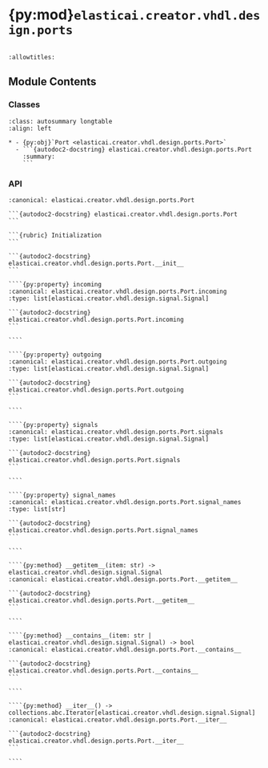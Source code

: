 # {py:mod}`elasticai.creator.vhdl.design.ports`

```{py:module} elasticai.creator.vhdl.design.ports
```

```{autodoc2-docstring} elasticai.creator.vhdl.design.ports
:allowtitles:
```

## Module Contents

### Classes

````{list-table}
:class: autosummary longtable
:align: left

* - {py:obj}`Port <elasticai.creator.vhdl.design.ports.Port>`
  - ```{autodoc2-docstring} elasticai.creator.vhdl.design.ports.Port
    :summary:
    ```
````

### API

`````{py:class} Port(incoming: list[elasticai.creator.vhdl.design.signal.Signal], outgoing: list[elasticai.creator.vhdl.design.signal.Signal])
:canonical: elasticai.creator.vhdl.design.ports.Port

```{autodoc2-docstring} elasticai.creator.vhdl.design.ports.Port
```

```{rubric} Initialization
```

```{autodoc2-docstring} elasticai.creator.vhdl.design.ports.Port.__init__
```

````{py:property} incoming
:canonical: elasticai.creator.vhdl.design.ports.Port.incoming
:type: list[elasticai.creator.vhdl.design.signal.Signal]

```{autodoc2-docstring} elasticai.creator.vhdl.design.ports.Port.incoming
```

````

````{py:property} outgoing
:canonical: elasticai.creator.vhdl.design.ports.Port.outgoing
:type: list[elasticai.creator.vhdl.design.signal.Signal]

```{autodoc2-docstring} elasticai.creator.vhdl.design.ports.Port.outgoing
```

````

````{py:property} signals
:canonical: elasticai.creator.vhdl.design.ports.Port.signals
:type: list[elasticai.creator.vhdl.design.signal.Signal]

```{autodoc2-docstring} elasticai.creator.vhdl.design.ports.Port.signals
```

````

````{py:property} signal_names
:canonical: elasticai.creator.vhdl.design.ports.Port.signal_names
:type: list[str]

```{autodoc2-docstring} elasticai.creator.vhdl.design.ports.Port.signal_names
```

````

````{py:method} __getitem__(item: str) -> elasticai.creator.vhdl.design.signal.Signal
:canonical: elasticai.creator.vhdl.design.ports.Port.__getitem__

```{autodoc2-docstring} elasticai.creator.vhdl.design.ports.Port.__getitem__
```

````

````{py:method} __contains__(item: str | elasticai.creator.vhdl.design.signal.Signal) -> bool
:canonical: elasticai.creator.vhdl.design.ports.Port.__contains__

```{autodoc2-docstring} elasticai.creator.vhdl.design.ports.Port.__contains__
```

````

````{py:method} __iter__() -> collections.abc.Iterator[elasticai.creator.vhdl.design.signal.Signal]
:canonical: elasticai.creator.vhdl.design.ports.Port.__iter__

```{autodoc2-docstring} elasticai.creator.vhdl.design.ports.Port.__iter__
```

````

`````
